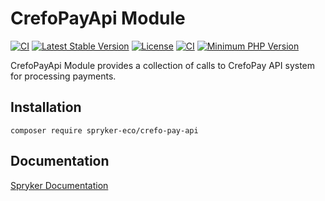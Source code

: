 # CrefoPayApi Module
[![CI](https://github.com/spryker-eco/crefo-pay-api/actions/workflows/ci.yml/badge.svg)](https://github.com/spryker-eco/crefo-pay-api/actions/workflows/ci.yml)
[![Latest Stable Version](https://poser.pugx.org/spryker-eco/crefo-pay-api/v/stable.svg)](https://packagist.org/packages/spryker-eco/crefo-pay-api)
[![License](https://img.shields.io/github/license/spryker-eco/crefo-pay-api.svg?b=master)](https://github.com/spryker-eco/crefo-pay-api)
[![CI](https://scrutinizer-ci.com/g/spryker-eco/crefo-pay-api/badges/build.png?b=master)](https://scrutinizer-ci.com/g/spryker-eco/crefo-pay-api/build-status/master)
[![Minimum PHP Version](https://img.shields.io/badge/php-%3E%3D%207.4-8892BF.svg)](https://php.net/)

CrefoPayApi Module provides a collection of calls to CrefoPay API system for processing payments.

## Installation

```
composer require spryker-eco/crefo-pay-api
```

## Documentation

[Spryker Documentation](https://docs.spryker.com/developing_with_spryker/module_guide/modules.html)
